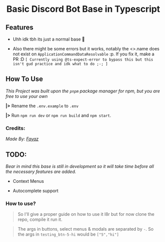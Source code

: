 <h1 align="center">Basic Discord Bot Base in Typescript</h1>

<h2>Features</h2>

- Uhh idk tbh its just a normal base 🤷

* Also there might be some errors but it works, notably the <>.name does not exist on `ApplicationCommandDataResolvable` :p. If you fix it, make a PR :D `[ Currently using @ts-expect-error to bypass this but this isn't gud practice and idk what to do ;-; ]`

<h2>How To Use</h2>

_This Project was built upon the `pnpm` package manager for npm, but you are free to use your own_

**|>** Rename the `.env.example` to `.env`

**|>** Run `npm run dev` or `npm run build` and `npm start`.

<h3>Credits:  </h3>

_Made By: [Fayaz](https://fayaz.is-a.dev/)_

<h2>TODO:</h2>

_Bear in mind this base is still in development so it will take time before all the necessary features are added._

- Context Menus

- Autocomplete support

<h3>How to use?</h3>

> So I'll give a proper guide on how to use it l8r but for now clone the repo, compile it run it.

> The args in buttons, select menus & modals are separated by `-`. So the args in `testing_btn-5-hi` would be `["5","hi"]`
